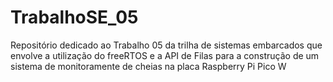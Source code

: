 # TrabalhoSE_05
Repositório dedicado ao Trabalho 05 da trilha de sistemas embarcados que envolve a utilização do freeRTOS e a API de Filas para a construção de um sistema de monitoramente de cheias na placa Raspberry Pi Pico W
